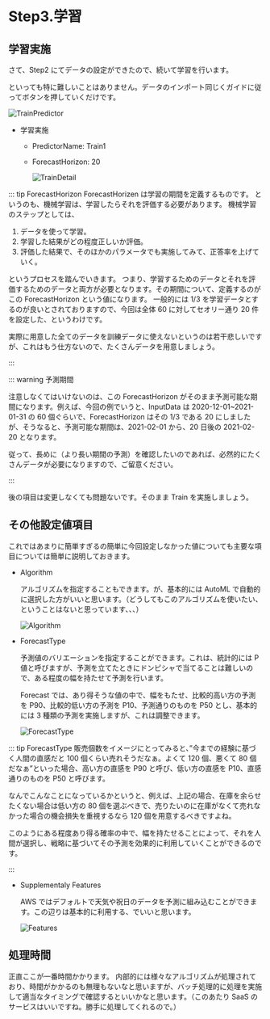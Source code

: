 # Step3.学習

## 学習実施

さて、Step2 にてデータの設定ができたので、続いて学習を行います。

といっても特に難しいことはありません。データのインポート同じくガイドに従ってボタンを押していくだけです。

![TrainPredictor](/images/step3/TrainPredictor.png)

- 学習実施

  - PredictorName: Train1
  - ForecastHorizon: 20

    ![TrainDetail](/images/step3/TrainDetail.png)

::: tip ForecastHorizon
ForecastHorizen は学習の期間を定義するものです。
というのも、機械学習は、学習したらそれを評価する必要があります。
機械学習のステップとしては、

1. データを使って学習。
1. 学習した結果がどの程度正しいか評価。
1. 評価した結果で、そのほかのパラメータでも実施してみて、正答率を上げていく。

というプロセスを踏んでいきます。
つまり、学習するためのデータとそれを評価するためのデータと両方が必要となります。その期間について、定義するのがこの ForecastHorizon という値になります。
一般的には 1/3 を学習データとするのが良いとされておりますので、今回は全体 60 に対してセオリー通り 20 件を設定した、というわけです。

実際に用意した全てのデータを訓練データに使えないというのは若干悲しいですが、これはもう仕方ないので、たくさんデータを用意しましょう。

:::

::: warning 予測期間

注意しなくてはいけないのは、この ForecastHorizon がそのまま予測可能な期間になります。例えば、今回の例でいうと、InputData は 2020-12-01~2021-01-31 の 60 個ぐらいで、ForecastHorizon はその 1/3 である 20 にしましたが、そうなると、予測可能な期間は、2021-02-01 から、20 日後の 2021-02-20 となります。

従って、長めに（より長い期間の予測）を確認したいのであれば、必然的にたくさんデータが必要になりますので、ご留意ください。

:::

後の項目は変更しなくても問題ないです。そのまま Train を実施しましょう。

## その他設定値項目

これではあまりに簡単すぎるの簡単に今回設定しなかった値についても主要な項目については簡単に説明しておきます。

- Algorithm

  アルゴリズムを指定することもできます。が、基本的には AutoML で自動的に選択した方がいいと思います。（どうしてもこのアルゴリズムを使いたい、ということはないと思っています、、、）

  ![Algorithm](/images/step3/Algorithm.png)

- ForecastType

  予測値のバリエーションを指定することができます。これは、統計的には P 値と呼びますが、予測を立てたときにドンピシャで当てることは難しいので、ある程度の幅を持たせて予測を行います。

  Forecast では、あり得そうな値の中で、幅をもたせ、比較的高い方の予測を P90、比較的低い方の予測を P10、予測通りのものを P50 とし、基本的には 3 種類の予測を実施しますが、これは調整できます。

  ![ForecastType](images/step3/ForecastType.png)

::: tip ForecastType
販売個数をイメージにとってみると、”今までの経験に基づく人間の直感だと 100 個くらい売れそうだなぁ。よくて 120 個、悪くて 80 個だなぁ”といった場合、高い方の直感を P90 と呼び、低い方の直感を P10、直感通りのものを P50 と呼びます。

なんでこんなことになっているかというと、例えば、上記の場合、在庫を余らせたくない場合は低い方の 80 個を選ぶべきで、売りたいのに在庫がなくて売れなかった場合の機会損失を重視するなら 120 個を用意するべきですよね。

このようにある程度あり得る確率の中で、幅を持たせることによって、それを人間が選択し、戦略に基づいてその予測を効果的に利用していくことができるのです。

:::

- Supplementaly Features

  AWS ではデフォルトで天気や祝日のデータを予測に組み込むことができます。この辺りは基本的に利用する、でいいと思います。

  ![Features](/images/step3/Features.png)

## 処理時間

正直ここが一番時間かかります。
内部的には様々なアルゴリズムが処理されており、時間がかかるのも無理もないなと思いますが、バッチ処理的に処理を実施して適当なタイミングで確認するといいかなと思います。（このあたり SaaS のサービスはいいですね。勝手に処理してくれるので。）
